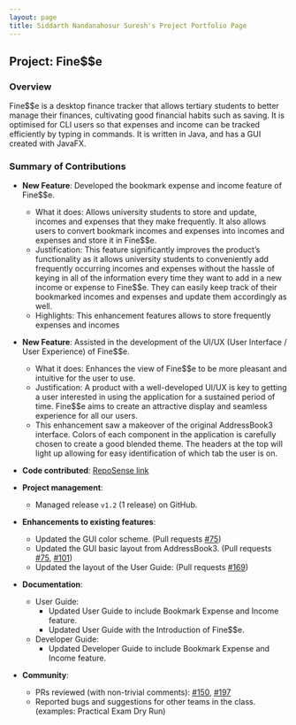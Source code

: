 ```yaml
---
layout: page
title: Siddarth Nandanahosur Suresh's Project Portfolio Page
---
```


## Project: Fine$$e

### Overview

Fine$$e is a desktop finance tracker that allows tertiary students to better manage their finances, cultivating good financial habits such as saving.
It is optimised for CLI users so that expenses and income can be tracked efficiently by typing in commands.
It is written in Java, and has a GUI created with JavaFX.

### Summary of Contributions

* **New Feature**: Developed the bookmark expense and income feature of Fine$$e.
    * What it does: Allows university students to store and update, incomes and expenses that they make frequently.
    It also allows users to convert bookmark incomes and expenses into incomes and expenses and store it in Fine$$e.
    * Justification: This feature significantly improves the product’s functionality as it allows university students to conveniently add frequently occurring incomes and expenses without the hassle of keying in all of the information every time they want to add in a new income or expense to Fine$$e.
    They can easily keep track of their bookmarked incomes and expenses and update them accordingly as well.
    * Highlights: This enhancement features allows to store frequently expenses and incomes

* **New Feature**: Assisted in the development of the UI/UX (User Interface / User Experience) of Fine$$e.
    * What it does: Enhances the view of Fine$$e to be more pleasant and intuitive for the user to use.
    * Justification: A product with a well-developed UI/UX is key to getting a user interested in using the application for a sustained period of time.
    Fine$$e aims to create an attractive display and seamless experience for all our users.
    * This enhancement saw a makeover of the original AddressBook3 interface.
    Colors of each component in the application is carefully chosen to create a good blended theme.
    The headers at the top will light up allowing for easy identification of which tab the user is on.

* **Code contributed**: [RepoSense link](https://nus-cs2103-ay2021s1.github.io/tp-dashboard/#breakdown=true&search=siddarth2824&sort=groupTitle&sortWithin=title&since=2020-08-14&timeframe=commit&mergegroup=&groupSelect=groupByRepos&checkedFileTypes=docs~functional-code~test-code~other)

* **Project management**:
    * Managed release `v1.2` (1 release) on GitHub.

* **Enhancements to existing features**:
    * Updated the GUI color scheme. (Pull requests [#75](https://github.com/AY2021S1-CS2103T-W16-3/tp/pull/75))
    * Updated the GUI basic layout from AddressBook3. (Pull requests [#75](https://github.com/AY2021S1-CS2103T-W16-3/tp/pull/75), [#101](https://github.com/AY2021S1-CS2103T-W16-3/tp/pull/101))
    * Updated the layout of the User Guide: (Pull requests [#169](https://github.com/AY2021S1-CS2103T-W16-3/tp/pull/169))

* **Documentation**:
    * User Guide:
        * Updated User Guide to include Bookmark Expense and Income feature.
        * Updated User Guide with the Introduction of Fine$$e.
    * Developer Guide:
        * Updated Developer Guide to include Bookmark Expense and Income feature.

* **Community**:
    * PRs reviewed (with non-trivial comments): [#150](https://github.com/AY2021S1-CS2103T-W16-3/tp/pull/150#discussion_r510884713), [#197](https://github.com/AY2021S1-CS2103T-W16-3/tp/pull/197#discussion_r512544298)
    * Reported bugs and suggestions for other teams in the class. (examples: Practical Exam Dry Run)
